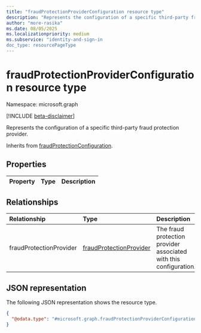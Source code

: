```yaml
---
title: "fraudProtectionProviderConfiguration resource type"
description: "Represents the configuration of a specific third-party fraud protection provider."
author: "more-rasika"
ms.date: 08/05/2025
ms.localizationpriority: medium
ms.subservice: "identity-and-sign-in
doc_type: resourcePageType
---
```


# fraudProtectionProviderConfiguration resource type

Namespace: microsoft.graph

[!INCLUDE [beta-disclaimer](../../includes/beta-disclaimer.md)]

Represents the configuration of a specific third-party fraud protection provider.  

Inherits from [fraudProtectionConfiguration](../resources/fraudprotectionconfiguration.md).


## Properties
|Property|Type|Description|
|:---|:---|:---|

## Relationships
|Relationship|Type|Description|
|:---|:---|:---|
|fraudProtectionProvider|[fraudProtectionProvider](../resources/fraudprotectionprovider.md)|The fraud protection provider associated with this configuration.|

## JSON representation
The following JSON representation shows the resource type.
<!-- {
  "blockType": "resource",
  "@odata.type": "microsoft.graph.fraudProtectionProviderConfiguration"
}
-->
``` json
{
  "@odata.type": "#microsoft.graph.fraudProtectionProviderConfiguration"
}
```

